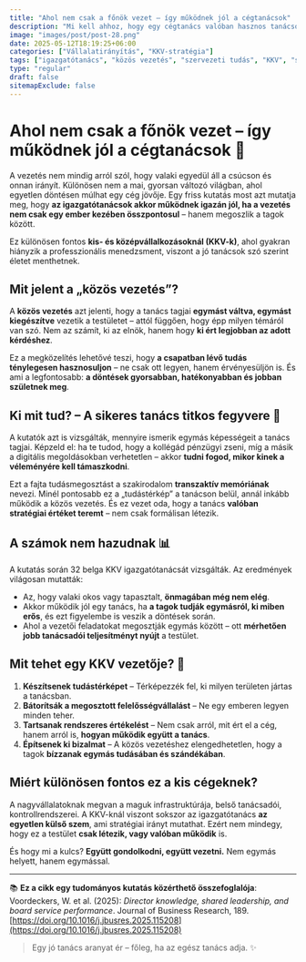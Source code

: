 ```yaml
---
title: "Ahol nem csak a főnök vezet – így működnek jól a cégtanácsok"
description: "Mi kell ahhoz, hogy egy cégtanács valóban hasznos tanácsokat adjon? Egy friss kutatás szerint a kulcs a közös vezetés és az egymás tudásának ismerete lehet. Különösen a KKV-k esetében lehet ez életmentő stratégia."
image: "images/post/post-28.png"
date: 2025-05-12T18:19:25+06:00
categories: ["Vállalatirányítás", "KKV-stratégia"]
tags: ["igazgatótanács", "közös vezetés", "szervezeti tudás", "KKV", "stratégiai tanácsadás"]
type: "regular"
draft: false
sitemapExclude: false
---
```


# Ahol nem csak a főnök vezet – így működnek jól a cégtanácsok 🤝

A vezetés nem mindig arról szól, hogy valaki egyedül áll a csúcson és onnan irányít. Különösen nem a mai, gyorsan változó világban, ahol egyetlen döntésen múlhat egy cég jövője. Egy friss kutatás most azt mutatja meg, hogy **az igazgatótanácsok akkor működnek igazán jól, ha a vezetés nem csak egy ember kezében összpontosul** – hanem megoszlik a tagok között.

Ez különösen fontos **kis- és középvállalkozásoknál (KKV-k)**, ahol gyakran hiányzik a professzionális menedzsment, viszont a jó tanácsok szó szerint életet menthetnek.

## Mit jelent a „közös vezetés”?

A **közös vezetés** azt jelenti, hogy a tanács tagjai **egymást váltva, egymást kiegészítve** vezetik a testületet – attól függően, hogy épp milyen témáról van szó. Nem az számít, ki az elnök, hanem hogy **ki ért legjobban az adott kérdéshez**.

Ez a megközelítés lehetővé teszi, hogy **a csapatban lévő tudás ténylegesen hasznosuljon** – ne csak ott legyen, hanem érvényesüljön is. És ami a legfontosabb: **a döntések gyorsabban, hatékonyabban és jobban születnek meg**.

## Ki mit tud? – A sikeres tanács titkos fegyvere 🧠

A kutatók azt is vizsgálták, mennyire ismerik egymás képességeit a tanács tagjai. Képzeld el: ha te tudod, hogy a kollégád pénzügyi zseni, míg a másik a digitális megoldásokban verhetetlen – akkor **tudni fogod, mikor kinek a véleményére kell támaszkodni**.

Ezt a fajta tudásmegosztást a szakirodalom **transzaktív memóriának** nevezi. Minél pontosabb ez a „tudástérkép” a tanácson belül, annál inkább működik a közös vezetés. És ez vezet oda, hogy a tanács **valóban stratégiai értéket teremt** – nem csak formálisan létezik.

## A számok nem hazudnak 📊

A kutatás során 32 belga KKV igazgatótanácsát vizsgálták. Az eredmények világosan mutatták:

- Az, hogy valaki okos vagy tapasztalt, **önmagában még nem elég**.
- Akkor működik jól egy tanács, ha **a tagok tudják egymásról, ki miben erős**, és ezt figyelembe is veszik a döntések során.
- Ahol a vezetői feladatokat megosztják egymás között – ott **mérhetően jobb tanácsadói teljesítményt nyújt** a testület.

## Mit tehet egy KKV vezetője? 💼

1. **Készítsenek tudástérképet** – Térképezzék fel, ki milyen területen jártas a tanácsban.
2. **Bátorítsák a megosztott felelősségvállalást** – Ne egy emberen legyen minden teher.
3. **Tartsanak rendszeres értékelést** – Nem csak arról, mit ért el a cég, hanem arról is, **hogyan működik együtt a tanács**.
4. **Építsenek ki bizalmat** – A közös vezetéshez elengedhetetlen, hogy a tagok **bízzanak egymás tudásában és szándékában**.

## Miért különösen fontos ez a kis cégeknek?

A nagyvállalatoknak megvan a maguk infrastruktúrája, belső tanácsadói, kontrollrendszerei. A KKV-knál viszont sokszor az igazgatótanács **az egyetlen külső szem**, ami stratégiai irányt mutathat. Ezért nem mindegy, hogy ez a testület **csak létezik, vagy valóban működik** is.

És hogy mi a kulcs? **Együtt gondolkodni, együtt vezetni.** Nem egymás helyett, hanem egymással.

---

📚 **Ez a cikk egy tudományos kutatás közérthető összefoglalója**:  
Voordeckers, W. et al. (2025): *Director knowledge, shared leadership, and board service performance*. Journal of Business Research, 189. [https://doi.org/10.1016/j.jbusres.2025.115208](https://doi.org/10.1016/j.jbusres.2025.115208)

> Egy jó tanács aranyat ér – főleg, ha az egész tanács adja. ✨
